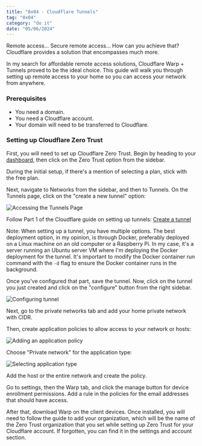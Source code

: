 ```yaml
---
title: "0x04 - Cloudflare Tunnels"
tag: "0x04"
category: "do it"
date: "05/06/2024"
---
```


Remote access... Secure remote access... How can you achieve that? Cloudflare provides a solution that encompasses much more.

In my search for affordable remote access solutions, Cloudflare Warp + Tunnels proved to be the ideal choice. This guide will walk you through setting up remote access to your home so you can access your network from anywhere.

### Prerequisites

- You need a domain.
- You need a Cloudflare account.
- Your domain will need to be transferred to Cloudflare.

### Setting up Cloudflare Zero Trust

First, you will need to set up Cloudflare Zero Trust. Begin by heading to your [dashboard](https://dash.cloudflare.com/), then click on the Zero Trust option from the sidebar.

During the initial setup, if there's a mention of selecting a plan, stick with the free plan.

Next, navigate to Networks from the sidebar, and then to Tunnels. On the Tunnels page, click on the "create a new tunnel" option:

![Accessing the Tunnels Page](img/for_blog/0x04/cat_1.png)

Follow Part 1 of the Cloudflare guide on setting up tunnels: [Create a tunnel](https://developers.cloudflare.com/cloudflare-one/connections/connect-networks/get-started/create-remote-tunnel/)

Note: When setting up a tunnel, you have multiple options. The best deployment option, in my opinion, is through Docker, preferably deployed on a Linux machine on an old computer or a Raspberry Pi. In my case, it's a server running an Ubuntu server VM where I'm deploying the Docker deployment for the tunnel. It's important to modify the Docker container run command with the `-d` flag to ensure the Docker container runs in the background.

Once you've configured that part, save the tunnel. Now, click on the tunnel you just created and click on the "configure" button from the right sidebar.

![Configuring tunnel](img/for_blog/0x04/cat_2.png)

Next, go to the private networks tab and add your home private network with CIDR.

Then, create application policies to allow access to your network or hosts:

![Adding an application policy](img/for_blog/0x04/network_policies.png)

Choose "Private network" for the application type:

![Selecting application type](img/for_blog/0x04/select_private.png)

Add the host or the entire network and create the policy.

Go to settings, then the Warp tab, and click the manage button for device enrollment permissions. Add a rule in the policies for the email addresses that should have access.

After that, download Warp on the client devices. Once installed, you will need to follow the guide to add your organization, which will be the name of the Zero Trust organization that you set while setting up Zero Trust for your Cloudflare account. If forgotten, you can find it in the settings and account section.
